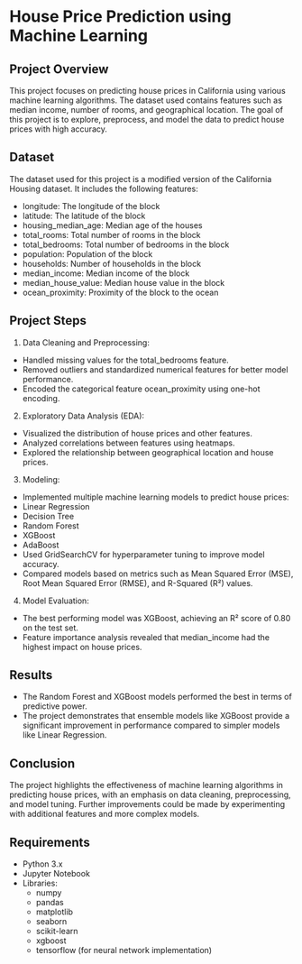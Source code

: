 # House Price Prediction using Machine Learning

## Project Overview
This project focuses on predicting house prices in California using various machine learning algorithms. The dataset used contains features such as median income, number of rooms, and geographical location. The goal of this project is to explore, preprocess, and model the data to predict house prices with high accuracy.

## Dataset
The dataset used for this project is a modified version of the California Housing dataset. It includes the following features:

- longitude: The longitude of the block
- latitude: The latitude of the block
- housing_median_age: Median age of the houses
- total_rooms: Total number of rooms in the block
- total_bedrooms: Total number of bedrooms in the block
- population: Population of the block
- households: Number of households in the block
- median_income: Median income of the block
- median_house_value: Median house value in the block
- ocean_proximity: Proximity of the block to the ocean

## Project Steps
1. Data Cleaning and Preprocessing:

- Handled missing values for the total_bedrooms feature.
- Removed outliers and standardized numerical features for better model performance.
- Encoded the categorical feature ocean_proximity using one-hot encoding.
2. Exploratory Data Analysis (EDA):

- Visualized the distribution of house prices and other features.
- Analyzed correlations between features using heatmaps.
- Explored the relationship between geographical location and house prices.
3. Modeling:

- Implemented multiple machine learning models to predict house prices:
- Linear Regression
- Decision Tree
- Random Forest
- XGBoost
- AdaBoost
- Used GridSearchCV for hyperparameter tuning to improve model accuracy.
- Compared models based on metrics such as Mean Squared Error (MSE), Root Mean Squared Error (RMSE), and R-Squared (R²) values.
4. Model Evaluation:

- The best performing model was XGBoost, achieving an R² score of 0.80 on the test set.
- Feature importance analysis revealed that median_income had the highest impact on house prices.
## Results
- The Random Forest and XGBoost models performed the best in terms of predictive power.
- The project demonstrates that ensemble models like XGBoost provide a significant improvement in performance compared to simpler models like Linear Regression.
## Conclusion
The project highlights the effectiveness of machine learning algorithms in predicting house prices, with an emphasis on data cleaning, preprocessing, and model tuning. Further improvements could be made by experimenting with additional features and more complex models.

## Requirements
- Python 3.x
- Jupyter Notebook
- Libraries:
     - numpy
    - pandas
    - matplotlib
    - seaborn
    - scikit-learn
    - xgboost
    - tensorflow (for neural network implementation)



